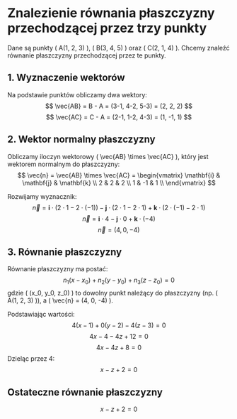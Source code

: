 # Znalezienie równania płaszczyzny przechodzącej przez trzy punkty

Dane są punkty \( A(1, 2, 3) \), \( B(3, 4, 5) \) oraz \( C(2, 1, 4) \). Chcemy znaleźć równanie płaszczyzny przechodzącej przez te punkty.

## 1. Wyznaczenie wektorów
Na podstawie punktów obliczamy dwa wektory:
$$
\vec{AB} = B - A = (3-1, 4-2, 5-3) = (2, 2, 2)
$$
$$
\vec{AC} = C - A = (2-1, 1-2, 4-3) = (1, -1, 1)
$$

## 2. Wektor normalny płaszczyzny
Obliczamy iloczyn wektorowy \( \vec{AB} \times \vec{AC} \), który jest wektorem normalnym do płaszczyzny:
$$
\vec{n} = \vec{AB} \times \vec{AC} =
\begin{vmatrix}
\mathbf{i} & \mathbf{j} & \mathbf{k} \\
2 & 2 & 2 \\
1 & -1 & 1 \\
\end{vmatrix}
$$

Rozwijamy wyznacznik:
$$
\vec{n} = \mathbf{i} \cdot (2 \cdot 1 - 2 \cdot (-1)) - \mathbf{j} \cdot (2 \cdot 1 - 2 \cdot 1) + \mathbf{k} \cdot (2 \cdot (-1) - 2 \cdot 1)
$$
$$
\vec{n} = \mathbf{i} \cdot 4 - \mathbf{j} \cdot 0 + \mathbf{k} \cdot (-4)
$$
$$
\vec{n} = (4, 0, -4)
$$

## 3. Równanie płaszczyzny
Równanie płaszczyzny ma postać:
$$
n_1(x - x_0) + n_2(y - y_0) + n_3(z - z_0) = 0
$$
gdzie \( (x_0, y_0, z_0) \) to dowolny punkt należący do płaszczyzny (np. \( A(1, 2, 3) \)), a \( \vec{n} = (4, 0, -4) \).

Podstawiając wartości:
$$
4(x - 1) + 0(y - 2) - 4(z - 3) = 0
$$
$$
4x - 4 - 4z + 12 = 0
$$
$$
4x - 4z + 8 = 0
$$
Dzieląc przez 4:
$$
x - z + 2 = 0
$$

## Ostateczne równanie płaszczyzny
$$
x - z + 2 = 0
$$
